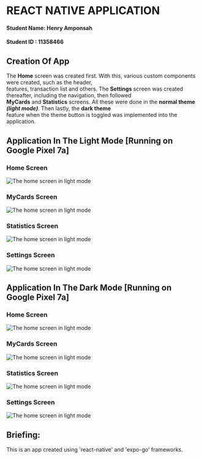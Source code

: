 # REACT NATIVE APPLICATION

#### Student Name: Henry Amponsah

#### Student ID : 11358466

## Creation Of App

The **Home** screen was created first. With this, various custom components were created, such as the header,  
features, transaction list and others. The **Settings** screen was created thereafter, including the navigation, then followed  
**MyCards** and **Statistics** screens. All these were done in the **normal theme _(light mode)_**. Then lastly, the **dark theme**  
feature when the theme button is toggled was implemented into the application.

## Application In The Light Mode [Running on Google Pixel 7a]

### Home Screen

![The home screen in light mode](./screenshots/HomeScreen_LightTheme.png)

### MyCards Screen

![The home screen in light mode](./screenshots/MyCardsScreen_LightTheme.png)

### Statistics Screen

![The home screen in light mode](./screenshots/StatisticsScreen_LightTheme.png)

### Settings Screen

![The home screen in light mode](./screenshots/SettingsScreen_LightTheme.png)

## Application In The Dark Mode [Running on Google Pixel 7a]

### Home Screen

![The home screen in light mode](./screenshots/HomeScreen_DarkTheme.png)

### MyCards Screen

![The home screen in light mode](./screenshots/MyCardsScreen_DarkTheme.png)

### Statistics Screen

![The home screen in light mode](./screenshots/StatisticsScreen_DarkTheme.png)

### Settings Screen

![The home screen in light mode](./screenshots/SettingsScreen_DarkTheme.png)

## Briefing:

This is an app created using 'react-native' and 'expo-go' frameworks.
